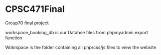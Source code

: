 # CPSC471Final
Group70 final project

workspace_booking_db is our Databse files from phpmyadmin export function

Wokrspace is the folder containing all php/css/js files to view the website
